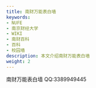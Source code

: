 ```yaml
---
title: 南财万能表白墙
keywords:
- NUFE
- 南京财经大学
- WIKI
- 南财百科
- 百科
- 校园墙
description: 本文介绍南财万能表白墙
weight: 2
---
```

南财万能表白墙
QQ:3389949445